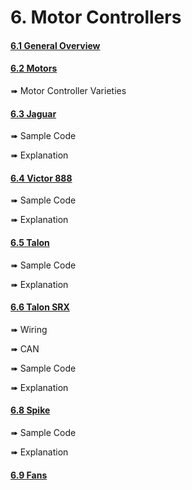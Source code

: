 # 6. Motor Controllers
#### [6.1 General Overview](general_overview.md)

#### [6.2 Motors](motors.md)
➠ Motor Controller Varieties

#### [6.3 Jaguar](jaguar.md)
➠ Sample Code

➠ Explanation

#### [6.4 Victor 888](victor_888.md)
➠ Sample Code

➠ Explanation

#### [6.5 Talon](talon.md)
➠ Sample Code

➠ Explanation

#### [6.6 Talon SRX](talon_srx.md)
➠ Wiring

➠ CAN

➠ Sample Code

➠ Explanation

#### [6.8 Spike](spike.md)
➠ Sample Code

➠ Explanation

#### [6.9 Fans](fans.md)